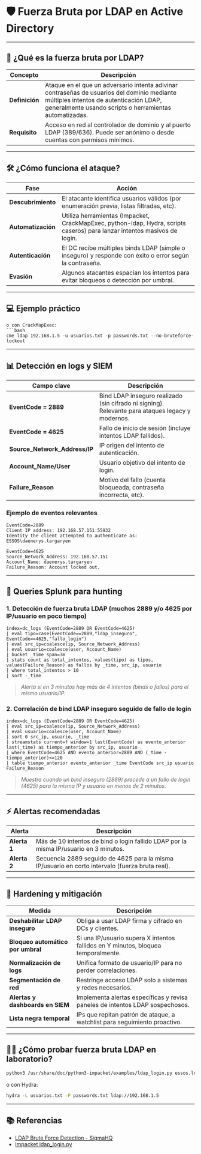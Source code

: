 # 🛡️ Fuerza Bruta por LDAP en Active Directory

---

## 📝 ¿Qué es la fuerza bruta por LDAP?

| Concepto      | Descripción                                                                                    |
|---------------|------------------------------------------------------------------------------------------------|
| **Definición**| Ataque en el que un adversario intenta adivinar contraseñas de usuarios del dominio mediante múltiples intentos de autenticación LDAP, generalmente usando scripts o herramientas automatizadas. |
| **Requisito** | Acceso en red al controlador de dominio y al puerto LDAP (389/636). Puede ser anónimo o desde cuentas con permisos mínimos.|

---

## 🛠️ ¿Cómo funciona el ataque?

| Fase               | Acción                                                                                                   |
|--------------------|----------------------------------------------------------------------------------------------------------|
| **Descubrimiento** | El atacante identifica usuarios válidos (por enumeración previa, listas filtradas, etc).                 |
| **Automatización** | Utiliza herramientas (Impacket, CrackMapExec, python-ldap, Hydra, scripts caseros) para lanzar intentos masivos de login. |
| **Autenticación**  | El DC recibe múltiples binds LDAP (simple o inseguro) y responde con éxito o error según la contraseña.   |
| **Evasión**        | Algunos atacantes espacian los intentos para evitar bloqueos o detección por umbral.                     |

---

## 💻 Ejemplo práctico


```
o con CrackMapExec:
```bash
cme ldap 192.168.1.5 -u usuarios.txt -p passwords.txt --no-bruteforce-lockout
```

---

## 📊 Detección en logs y SIEM

| Campo clave                   | Descripción                                                                                      |
|-------------------------------|-------------------------------------------------------------------------------------------------|
| **EventCode = 2889**          | Bind LDAP inseguro realizado (sin cifrado ni signing). Relevante para ataques legacy y modernos.|
| **EventCode = 4625**          | Fallo de inicio de sesión (incluye intentos LDAP fallidos).                                     |
| **Source_Network_Address/IP** | IP origen del intento de autenticación.                                                         |
| **Account_Name/User**         | Usuario objetivo del intento de login.                                                          |
| **Failure_Reason**            | Motivo del fallo (cuenta bloqueada, contraseña incorrecta, etc).                               |

### Ejemplo de eventos relevantes

```
EventCode=2889
Client IP address: 192.168.57.151:55932
Identity the client attempted to authenticate as: ESSOS\daenerys.targaryen

EventCode=4625
Source_Network_Address: 192.168.57.151
Account_Name: daenerys.targaryen
Failure_Reason: Account locked out.
```

---

## 🔎 Queries Splunk para hunting

### 1. Detección de fuerza bruta LDAP (muchos 2889 y/o 4625 por IP/usuario en poco tiempo)

```splunk
index=dc_logs (EventCode=2889 OR EventCode=4625)
| eval tipo=case(EventCode==2889,"ldap_inseguro", EventCode==4625,"fallo_login")
| eval src_ip=coalesce(ip, Source_Network_Address)
| eval usuario=coalesce(user, Account_Name)
| bucket _time span=3m
| stats count as total_intentos, values(tipo) as tipos, values(Failure_Reason) as fallos by _time, src_ip, usuario
| where total_intentos > 10
| sort -_time
```
> _Alerta si en 3 minutos hay más de 4 intentos (binds o fallos) para el mismo usuario/IP._

### 2. Correlación de bind LDAP inseguro seguido de fallo de login

```splunk
index=dc_logs (EventCode=2889 OR EventCode=4625)
| eval src_ip=coalesce(ip, Source_Network_Address)
| eval usuario=coalesce(user, Account_Name)
| sort 0 src_ip, usuario, _time
| streamstats current=f window=1 last(EventCode) as evento_anterior last(_time) as tiempo_anterior by src_ip, usuario
| where EventCode=4625 AND evento_anterior=2889 AND (_time - tiempo_anterior)<=120
| table tiempo_anterior evento_anterior _time EventCode src_ip usuario Failure_Reason
```
> _Muestra cuando un bind inseguro (2889) precede a un fallo de login (4625) para la misma IP y usuario en menos de 2 minutos._

---

## ⚡️ Alertas recomendadas

| Alerta                                  | Descripción                                                                                 |
|------------------------------------------|--------------------------------------------------------------------------------------------|
| **Alerta 1**                            | Más de 10 intentos de bind o login fallido LDAP por la misma IP/usuario en 3 minutos.      |
| **Alerta 2**                            | Secuencia 2889 seguido de 4625 para la misma IP/usuario en corto intervalo (fuerza bruta real).|

---

## 🦾 Hardening y mitigación

| Medida                                   | Descripción                                                                                 |
|-------------------------------------------|--------------------------------------------------------------------------------------------|
| **Deshabilitar LDAP inseguro**            | Obliga a usar LDAP firma y cifrado en DCs y clientes.                                      |
| **Bloqueo automático por umbral**         | Si una IP/usuario supera X intentos fallidos en Y minutos, bloquea temporalmente.          |
| **Normalización de logs**                 | Unifica formato de usuario/IP para no perder correlaciones.                                |
| **Segmentación de red**                   | Restringe acceso LDAP solo a sistemas y redes necesarios.                                  |
| **Alertas y dashboards en SIEM**          | Implementa alertas específicas y revisa paneles de intentos LDAP sospechosos.              |
| **Lista negra temporal**                  | IPs que repitan patrón de ataque, a watchlist para seguimiento proactivo.                  |

---

## 🧑‍💻 ¿Cómo probar fuerza bruta LDAP en laboratorio?

```bash
python3 /usr/share/doc/python3-impacket/examples/ldap_login.py essos.local/usuarios.txt contraseñas.txt
```
o con Hydra:
```bash
hydra -L usuarios.txt -P passwords.txt ldap://192.168.1.5
```

---

## 📚 Referencias

- [LDAP Brute Force Detection - SigmaHQ](https://github.com/SigmaHQ/sigma/blob/master/rules/windows/builtin/security/win_ldap_brute_force.yml)
- [Impacket ldap_login.py](https://github.com/fortra/impacket/blob/master/examples/ldap_login.py)
